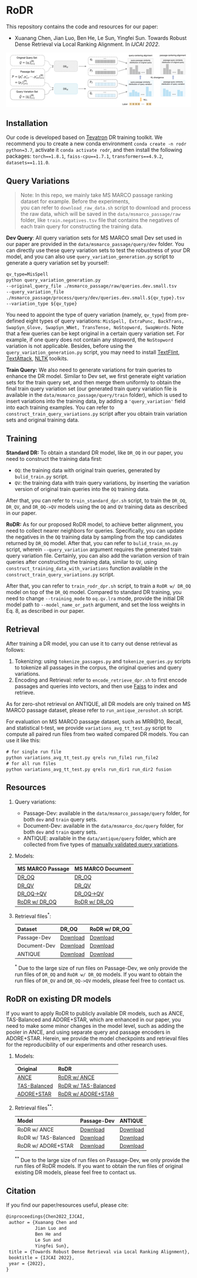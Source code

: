 # RoDR

This repository contains the code and resources for our paper:

- Xuanang Chen, Jian Luo, Ben He, Le Sun, Yingfei Sun. 
Towards Robust Dense Retrieval via Local Ranking Alignment. In *IJCAI 2022*.

![image](https://github.com/cxa-unique/RoDR/blob/main/rodr_framework.png)

## Installation
Our code is developed based on [Tevatron](https://github.com/texttron/tevatron) DR training toolkit.
We recommend you to create a new conda environment `conda create -n rodr python=3.7`, 
activate it `conda activate rodr`, and then install the following packages:
`torch==1.8.1`, `faiss-cpu==1.7.1`, `transformers==4.9.2`, `datasets==1.11.0`.

## Query Variations
> Note: In this repo, we mainly take MS MARCO passage ranking dataset for example. Before the experiments,  
> you can refer to `download_raw_data.sh` script to download and process the raw data, which will be
> saved in the `data/msmarco_passage/raw` folder, like `train.negatives.tsv` file that
> contains the negatives of each train query for constructing the training data.

**Dev Query**: All query variation sets for MS MARCO small Dev set used in our paper are provided 
in the `data/msmarco_passage/query/dev` folder. You can directly use these query variation 
sets to test the robustness of your DR model, and you can also use `query_variation_generation.py` 
script to generate a query variation set by yourself:
```
qv_type=MisSpell
python query_variation_generation.py 
--original_query_file ./msmarco_passage/raw/queries.dev.small.tsv
--query_variation_file ./msmarco_passage/process/query/dev/queries.dev.small.${qv_type}.tsv
--variation_type ${qv_type}
```
You need to appoint the type of query variation (namely, `qv_type`) from pre-defined eight types of query variations: 
`MisSpell, ExtraPunc, BackTrans, SwapSyn_Glove, SwapSyn_WNet, TransTense, NoStopword, SwapWords`.
Note that a few queries can be kept original in a certain query variation set.
For example, if one query does not contain any stopword, the `NoStopword` variation is 
not applicable. Besides, before using the `query_variation_generation.py` script, you may need to install
[TextFlint](https://github.com/textflint/textflint), 
[TextAttack](https://github.com/QData/TextAttack), 
[NLTK](https://www.nltk.org/) toolkits.

**Train Query:** We also need to generate variations for train queries to enhance the DR model.
Similar to Dev set, we first generate eight variation sets for the train query set, and then merge
them uniformly to obtain the final train query variation set (our generated train query variation file
 is available in the `data/msmarco_passage/query/train` folder), which is used to insert variations 
into the training data, by adding a `'query_variation'` field into each training examples.
You can refer to `construct_train_query_variations.py` script after you obtain train variation sets 
and original training data.

## Training
**Standard DR:** To obtain a standard DR model, like `DR_OQ` in our paper, you need to
construct the training data first:
- `OQ`: the training data with original train queries, generated by `bulid_train.py` script.
- `QV`: the training data with train query variations, by inserting the variation version 
of original train queries into the `OQ` training data.

After that, you can refer to `train_standard_dpr.sh` script, to train the 
`DR_OQ`, `DR_QV`, and `DR_OQ->QV` models using the `OQ` and `QV` training data 
as described in our paper.

**RoDR:**
As for our proposed RoDR model, to achieve better alignment, you need to collect nearer neighbors 
for queries. Specifically, you can update the negatives in the `OQ` training data by sampling from 
the top candidates returned by `DR_OQ` model. After that, you can refer to `bulid_train_nn.py` 
script, wherein `--query_variation` argument requires the generated train query variation file.
Certainly, you can also add the variation version of train queries after constructing 
the training data, similar to `QV`, using `construct_training_data_with_variations` function 
available in the `construct_train_query_variations.py` script.

After that, you can refer to `train_rodr_dpr.sh` script, to train a `RoDR w/ DR_OQ` model
on top of the `DR_OQ` model. Compared to standard DR training, you need to change `--training_mode`
to `oq.qv.lra` mode, provide the initial DR model path to `--model_name_or_path` argument, and set
the loss weights in Eq. 8, as described in our paper.

## Retrieval
After training a DR model, you can use it to carry out dense retrieval as follows:
1. Tokenizing: using `tokenize_passages.py` and `tokenize_queries.py` scripts to tokenize 
all passages in the corpus, the original queries and query variations.
2. Encoding and Retrieval: refer to `encode_retrieve_dpr.sh` to first encode passages and queries
into vectors, and then use [Faiss](https://github.com/facebookresearch/faiss) to index and retrieve.

As for zero-shot retrieval on ANTIQUE, all DR models are only trained on MS MARCO passage dataset,
 please refer to `run_antique_zeroshot.sh` script.

For evaluation on MS MARCO passage dataset, such as MRR@10, Recall, and statistical t-test, 
we provide `variations_avg_tt_test.py` script to compute all paired run files from two waited 
compared DR models. You can use it like this: 
```
# for single run file
python variations_avg_tt_test.py qrels run_file1 run_file2
# for all run files
python variations_avg_tt_test.py qrels run_dir1 run_dir2 fusion
```
## Resources
1. Query variations: 
    * Passage-Dev: available in the `data/msmarco_passage/query` folder, for both `dev` and `train` query sets.
    * Document-Dev: available in the `data/msmarco_doc/query` folder, for both `dev` and `train` query sets.
    * ANTIQUE: available in the `data/antique/query` folder, which are collected from five types of 
    [manually validated query variations](https://github.com/Guzpenha/query_variation_generators).

2. Models:

    | MS MARCO Passage | MS MARCO Document |
    |------------|-----------|
    | [DR_OQ](https://drive.google.com/file/d/1CEV-nCY3r2-HXusquPKK8nwnUJJXD_AP/view?usp=sharing)  | [DR_OQ](https://drive.google.com/file/d/18qBHeSYlKh9RRv4xuI79NGS1-XHbcvrr/view?usp=sharing) |
    | [DR_QV](https://drive.google.com/file/d/12SZLuI4ApLEagqBF7zY-SYh7WqJ8QAy3/view?usp=sharing)  | [DR_QV](https://drive.google.com/file/d/13Ptr4hiy7tjuwiC3aK0dq29EL4oQD_Sy/view?usp=sharing) |
    | [DR_OQ->QV](https://drive.google.com/file/d/1pRINHVP566LTJp5XLr4R4M1UYiF9k_Dz/view?usp=sharing)  | [DR_OQ->QV](https://drive.google.com/file/d/1lMFDSZeiuW75BCNWbdX4bo-WCrkRpfyk/view?usp=sharing) |
    | [RoDR w/ DR_OQ](https://drive.google.com/file/d/1cW7g25y7eWg-rqlcLzZj141fiHqbnkUe/view?usp=sharing)  | [RoDR w/ DR_OQ](https://drive.google.com/file/d/1O7HRb-DU5RV-UjVl2qdL9MCfuo0iiATD/view?usp=sharing) |

3. Retrieval files<sup>*</sup>:

    | Dataset | DR_OQ | RoDR w/ DR_OQ | 
    |----------|-----|-----|
    | Passage-Dev | [Download](https://drive.google.com/file/d/16Ic9-FloPDUvlpAl-euNdmDznLCLAqh2/view?usp=sharing) | [Download](https://drive.google.com/file/d/1gFnUwfvcYgvBIwvpxcm2W6Ge6lbU6NcA/view?usp=sharing) |
    | Document-Dev | [Download](https://drive.google.com/file/d/1kyf1t96k7UjJXD16Jj1hroC7TP75_u0S/view?usp=sharing) | [Download](https://drive.google.com/file/d/1E1KOrbsGXFpyhKgCwyVHyNlYGRQVOwlg/view?usp=sharing) |
    | ANTIQUE | [Download](https://drive.google.com/file/d/1NbCn31bRu0oSACrqOWG6pBFI2qCiK56z/view?usp=sharing) | [Download](https://drive.google.com/file/d/13wpHh_Hsu0tQCm4OzPls9qqfjC72VB2u/view?usp=sharing) |
    
    <sup>*</sup> Due to the large size of run files on Passage-Dev, we only provide the run files of 
    `DR_OQ` and `RoDR w/ DR_OQ` models. If you want to obtain the run files of `DR_QV` and `DR_OQ->QV` 
    models, please feel free to contact us. 

## RoDR on existing DR models
If you want to apply RoDR to publicly available DR models, such as ANCE, TAS-Balanced and ADORE+STAR, which are enhanced
in our paper, you need to make some minor changes in the model level, such as adding the pooler in ANCE, and using 
separate query and passage encoders in ADORE+STAR.
Herein, we provide the model checkpoints and retrieval files for the reproducibility of our experiments and other research uses.
1. Models:

    | Original | RoDR |
    |-----|-----|
    | [ANCE](https://drive.google.com/file/d/1tsqT5oCsnKCcQASTuPT1Qzl1RifygxlA/view?usp=sharing) | [RoDR w/ ANCE](https://drive.google.com/file/d/1CuFZcZOk2_1ZmNz728SNXnf0l3G29lGm/view?usp=sharing) |
    | [TAS-Balanced](https://huggingface.co/sebastian-hofstaetter/distilbert-dot-tas_b-b256-msmarco) | [RoDR w/ TAS-Balanced](https://drive.google.com/file/d/1MK3baDlfS0ypj_mW5ySMCBjCNhBiYNVj/view?usp=sharing) |
    | [ADORE+STAR](https://drive.google.com/file/d/1BQKpxUNnb8bSXLGQBemEOk5c_X3vyZPh/view?usp=sharing) | [RoDR w/ ADORE+STAR](https://drive.google.com/file/d/1JkguYtan1N-XTtYUtK1iX-_fXtgsU1O5/view?usp=sharing) |

2. Retrieval files<sup>**</sup>:

    | Model | Passage-Dev | ANTIQUE |
    |----------|-----|-----|
    | RoDR w/ ANCE | [Download](https://drive.google.com/file/d/1zfc7ss4MHqAX7-y-8ZV7dy3ZJoIwC9FH/view?usp=sharing) | [Download](https://drive.google.com/file/d/171zLsLGqUeQxWa-eBK76QuOBk0ZTpUzE/view?usp=sharing) |
    | RoDR w/ TAS-Balanced | [Download](https://drive.google.com/file/d/1Aq25MQv1YQqOSm4GOybfJuCgDHLyBOI-/view?usp=sharing) | [Download](https://drive.google.com/file/d/1gIu5AcmtPBdjvfu7yUQ8WGzlk0dyTAVv/view?usp=sharing) |
    | RoDR w/ ADORE+STAR | [Download](https://drive.google.com/file/d/16bUYB91gSlPDH1sdNTYI75WkVgmYgyXP/view?usp=sharing) | [Download](https://drive.google.com/file/d/1884f88D-58JJGZQ3j8BNeeh-akXaH1w8/view?usp=sharing) |
    
    <sup>**</sup> Due to the large size of run files on Passage-Dev, we only provide the run files of RoDR models.
    If you want to obtain the run files of original existing DR models, please feel free to contact us. 
    
## Citation
If you find our paper/resources useful, please cite:
```
@inproceedings{Chen2022_IJCAI,
 author = {Xuanang Chen and
           Jian Luo and
           Ben He and
           Le Sun and
           Yingfei Sun},
 title = {Towards Robust Dense Retrieval via Local Ranking Alignment},
 booktitle = {IJCAI 2022},
 year = {2022},
}
```